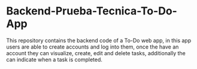 # Backend-Prueba-Tecnica-To-Do-App
This repository contains the backend code of a To-Do web app, in this app users are able to create accounts and log into them, once the have an account they can visualize, create, edit and delete tasks, additionally the can indicate when a task is completed.
